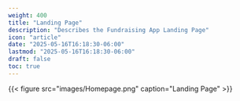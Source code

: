 ```yaml
---
weight: 400
title: "Landing Page"
description: "Describes the Fundraising App Landing Page"
icon: "article"
date: "2025-05-16T16:18:30-06:00"
lastmod: "2025-05-16T16:18:30-06:00"
draft: false
toc: true
---
```


{{< figure src="images/Homepage.png" caption="Landing Page" >}}
